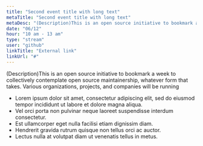 ```yaml
---
title: "Second event title with long text"
metaTitle: "Second event title with long text"
metaDesc: "(Description)This is an open source initiative to bookmark a week to collectively contemplate open source maintainership, whatever form that takes. Various organizations, projects, and companies will be running"
date: "06/12"
hour: "10 am - 13 am"
type: "stream"
user: "github"
linkTitle: "External link"
linkUrl: "#"
---
```


(Description)This is an open source initiative to bookmark a week to collectively contemplate open source maintainership, whatever form that takes. Various organizations, projects, and companies will be running

- Lorem ipsum dolor sit amet, consectetur adipiscing elit, sed do eiusmod tempor incididunt ut labore et dolore magna aliqua.
- Vel orci porta non pulvinar neque laoreet suspendisse interdum consectetur.
- Est ullamcorper eget nulla facilisi etiam dignissim diam.
- Hendrerit gravida rutrum quisque non tellus orci ac auctor.
- Lectus nulla at volutpat diam ut venenatis tellus in metus.
